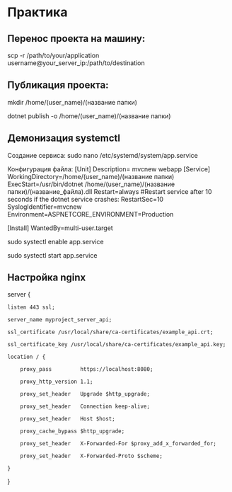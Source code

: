 # Практика

## Перенос проекта на машину:

scp -r /path/to/your/application username@your_server_ip:/path/to/destination


## Публикация проекта:

mkdir /home/(user_name)/(название папки)

dotnet publish -o /home/(user_name)/(название папки)

## Демонизация systemctl

Создание сервиса:
sudo nano /etc/systemd/system/app.service

Конфигурация файла:
[Unit] 
Description= mvcnew webapp
[Service] 
WorkingDirectory=/home/(user_name)/(название папки)
ExecStart=/usr/bin/dotnet /home/(user_name)/(название папки)/(название_файла).dll
Restart=always
#Restart service after 10 seconds if the dotnet service crashes:
RestartSec=10
SyslogIdentifier=mvcnew
Environment=ASPNETCORE_ENVIRONMENT=Production

[Install]
WantedBy=multi-user.target

sudo systectl enable app.service

sudo systectl start app.service


## Настройка nginx

server {

    listen 443 ssl;
    
    server_name myproject_server_api;

    ssl_certificate /usr/local/share/ca-certificates/example_api.crt;
    
    ssl_certificate_key /usr/local/share/ca-certificates/example_api.key;

    location / {
    
        proxy_pass         https://localhost:8080;
        
        proxy_http_version 1.1;
        
        proxy_set_header   Upgrade $http_upgrade;
        
        proxy_set_header   Connection keep-alive;
        
        proxy_set_header   Host $host;
        
        proxy_cache_bypass $http_upgrade;
        
        proxy_set_header   X-Forwarded-For $proxy_add_x_forwarded_for;
        
        proxy_set_header   X-Forwarded-Proto $scheme;
        
    }
}
